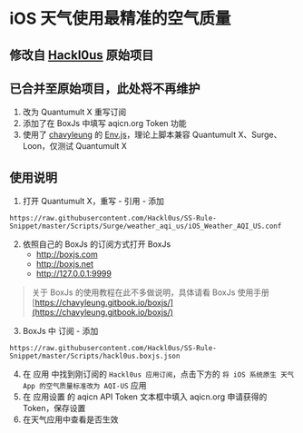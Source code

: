 # iOS 天气使用最精准的空气质量
## 修改自 [Hackl0us](https://github.com/Hackl0us/SS-Rule-Snippet/blob/master/Scripts/Surge/iOS_Weather_AQI_Standard.js) 原始项目
## 已合并至原始项目，此处将不再维护

1. 改为 Quantumult X 重写订阅
2. 添加了在 BoxJs 中填写 aqicn.org Token 功能
3. 使用了 [chavyleung](https://github.com/chavyleung) 的 [Env.js](https://github.com/chavyleung/scripts/blob/master/Env.js)，理论上脚本兼容 Quantumult X、Surge、Loon，仅测试 Quantumult X

## 使用说明
1. 打开 Quantumult X，重写 - 引用 - 添加
```
https://raw.githubusercontent.com/Hackl0us/SS-Rule-Snippet/master/Scripts/Surge/weather_aqi_us/iOS_Weather_AQI_US.conf
```
2. 依照自己的 BoxJs 的订阅方式打开 BoxJs
    - http://boxjs.com
    - http://boxjs.net
    - http://127.0.0.1:9999
> 关于 BoxJs 的使用教程在此不多做说明，具体请看 BoxJs 使用手册 [https://chavyleung.gitbook.io/boxjs/](https://chavyleung.gitbook.io/boxjs/)

3. BoxJs 中 订阅 - 添加
```
https://raw.githubusercontent.com/Hackl0us/SS-Rule-Snippet/master/Scripts/hackl0us.boxjs.json
```
4. 在 应用 中找到刚订阅的 `Hackl0us 应用订阅`，点击下方的 `将 iOS 系统原生 天气 App 的空气质量标准改为 AQI-US` 应用
5. 在 应用设置 的 aqicn API Token 文本框中填入 aqicn.org 申请获得的 Token，保存设置
6. 在天气应用中查看是否生效